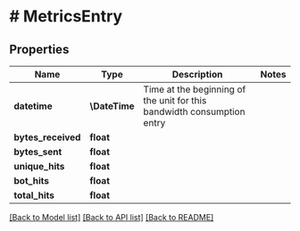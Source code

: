 # # MetricsEntry

## Properties

Name | Type | Description | Notes
------------ | ------------- | ------------- | -------------
**datetime** | **\DateTime** | Time at the beginning of the unit for this bandwidth consumption entry |
**bytes_received** | **float** |  |
**bytes_sent** | **float** |  |
**unique_hits** | **float** |  |
**bot_hits** | **float** |  |
**total_hits** | **float** |  |

[[Back to Model list]](../../README.md#models) [[Back to API list]](../../README.md#endpoints) [[Back to README]](../../README.md)
